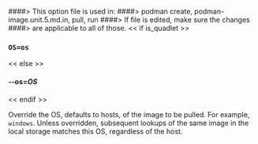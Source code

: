 ####> This option file is used in:
####>   podman create, podman-image.unit.5.md.in, pull, run
####> If file is edited, make sure the changes
####> are applicable to all of those.
<< if is_quadlet >>
### `OS=os`
<< else >>
#### **--os**=*OS*
<< endif >>

Override the OS, defaults to hosts, of the image to be pulled. For example, `windows`.
Unless overridden, subsequent lookups of the same image in the local storage matches this OS, regardless of the host.
